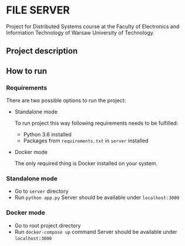 # FILE SERVER

Project for Distributed Systems course 
at the Faculty of Electronics and Information Technology of Warsaw University of Technology.

## Project description

## How to run
### Requirements
There are two possible options to run the project:
* Standalone mode
  
  To run project this way following requirements needs to be fulfilled:
  * Python 3.6 installed
  * Packages from ```requirements.txt``` in ```server``` installed
* Docker mode

  The only required thing is Docker installed on your system.

### Standalone mode
* Go to ```server``` directory
* Run ```python app.py```
Server should be available under ```localhost:3000```

### Docker mode
* Go to root project directory
* Run ```docker-compose up``` command
Server should be available under ```localhost:3000```